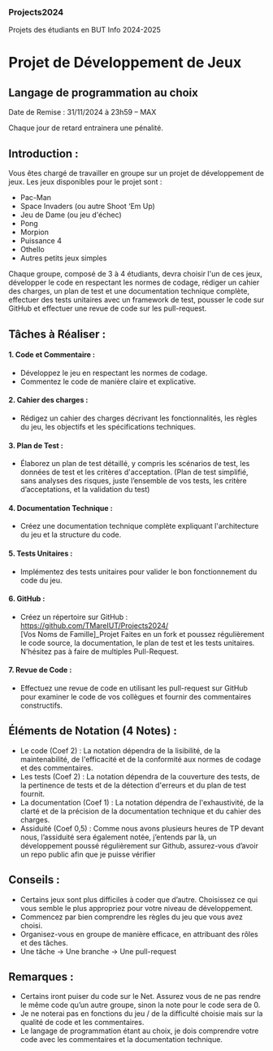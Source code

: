 ### Projects2024
Projets des étudiants en BUT Info 2024-2025

# Projet de Développement de Jeux 
## Langage de programmation au choix
Date de Remise : 31/11/2024 à 23h59 – MAX

Chaque jour de retard entrainera une pénalité.

## Introduction : 

Vous êtes chargé de travailler en groupe sur un projet de développement de jeux. Les jeux disponibles pour le projet sont :
-	Pac-Man
-	Space Invaders (ou autre Shoot ‘Em Up)
-	Jeu de Dame (ou jeu d'échec)
-	Pong
-	Morpion 
-	Puissance 4
-	Othello
-	Autres petits jeux simples

Chaque groupe, composé de 3 à 4 étudiants, devra choisir l'un de ces jeux, développer le code en respectant les normes de codage, rédiger un cahier des charges, un plan de test et une documentation technique complète, effectuer des tests unitaires avec un framework de test, pousser le code sur GitHub et effectuer une revue de code sur les pull-request.

## Tâches à Réaliser :

#### 1.	Code et Commentaire :
-	Développez le jeu en respectant les normes de codage.
-	Commentez le code de manière claire et explicative.
#### 2.	Cahier des charges :
-	Rédigez un cahier des charges décrivant les fonctionnalités, les règles du jeu, les objectifs et les spécifications techniques.
#### 3.	Plan de Test :
-	Élaborez un plan de test détaillé, y compris les scénarios de test, les données de test et les critères d'acceptation. (Plan de test simplifié, sans analyses des risques, juste l’ensemble de vos tests, les critère d’acceptations, et la validation du test)
#### 4.	Documentation Technique :
-	Créez une documentation technique complète expliquant l'architecture du jeu et la structure du code.
#### 5.	Tests Unitaires :
-	Implémentez des tests unitaires pour valider le bon fonctionnement du code du jeu.
#### 6.	GitHub :
-	Créez un répertoire sur GitHub : https://github.com/TMareIUT/Projects2024/  
[Vos Noms de Famille]_Projet
Faites en un fork et poussez régulièrement le code source, la documentation, le plan de test et les tests unitaires. N’hésitez pas à faire de multiples Pull-Request.
#### 7.	Revue de Code :
-	Effectuez une revue de code en utilisant les pull-request sur GitHub pour examiner le code de vos collègues et fournir des commentaires constructifs.



## Éléments de Notation (4 Notes) :

-	Le code (Coef 2) : La notation dépendra de la lisibilité, de la maintenabilité, de l'efficacité et de la conformité aux normes de codage et des commentaires.
-	Les tests (Coef 2) : La notation dépendra de la couverture des tests, de la pertinence de tests et de la détection d'erreurs et du plan de test fournit.
-	La documentation (Coef 1) : La notation dépendra de l'exhaustivité, de la clarté et de la précision de la documentation technique et du cahier des charges.
-	Assiduité (Coef 0,5) : Comme nous avons plusieurs heures de TP devant nous, l’assiduité sera également notée, j’entends par là, un développement poussé régulièrement sur Github, assurez-vous d’avoir un repo public afin que je puisse vérifier 

## Conseils :

-	Certains jeux sont plus difficiles à coder que d’autre. Choisissez ce qui vous semble le plus appropriez pour votre niveau de développement. 
-	Commencez par bien comprendre les règles du jeu que vous avez choisi. 
-	Organisez-vous en groupe de manière efficace, en attribuant des rôles et des tâches.
-	Une tâche -> Une branche -> Une pull-request

## Remarques :

-	Certains iront puiser du code sur le Net. Assurez vous de ne pas rendre le même code qu’un autre groupe, sinon la note pour le code sera de 0.
-	Je ne noterai pas en fonctions du jeu / de la difficulté choisie mais sur la qualité de code et les commentaires.
-	Le langage de programmation étant au choix, je dois comprendre votre code avec les commentaires et la documentation technique.


